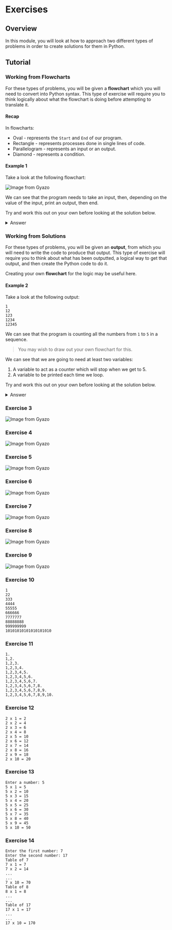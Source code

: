 # Exercises

## Overview

In this module, you will look at how to approach two different types of problems in order to create solutions for them in Python.

## Tutorial

### Working from Flowcharts

For these types of problems, you will be given a **flowchart** which you will need to convert into Python syntax.
This type of exercise will require you to think logically about what the flowchart is doing before attempting to translate it.

#### Recap

In flowcharts:
- Oval - represents the `Start` and `End` of our program.
- Rectangle - represents processes done in single lines of code.
- Parallelogram - represents an input or an output.
- Diamond - represents a condition.

#### Example 1

Take a look at the following flowchart:

![Image from Gyazo](https://i.gyazo.com/d5cf2e3f8aa28fe77e094a1d2b960fdb.png)

We can see that the program needs to take an input, then, depending on the value of the input, print an output, then end.

Try and work this out on your own before looking at the solution below.

<details><summary>Answer</summary>

```python
num = int(input('Please enter a number: '))
if num % 2 == 0:
    print(num, "is even")
else:
    print(num, "is odd")
```

</details>

### Working from Solutions

For these types of problems, you will be given an **output**, from which you will need to write the code to produce that output.
This type of exercise will require you to think about what has been outputted, a logical way to get that output, and then create the Python code to do it.

Creating your own **flowchart** for the logic may be useful here.

#### Example 2

Take a look at the following output:

```
1
12
123
1234
12345
```

We can see that the program is counting all the numbers from `1` to `5` in a sequence.

> You may wish to draw out your own flowchart for this.

We can see that we are going to need at least two variables:

1. A variable to act as a counter which will stop when we get to 5.
2. A variable to be printed each time we loop.

Try and work this out on your own before looking at the solution below.

<details><summary>Answer</summary>

```python
counter = 1
output = ""

while counter <=5:
    output = output + str(counter)
    print(output)
    counter = counter + 1
```

</details>




### Exercise 3

![Image from Gyazo](https://i.gyazo.com/adcf5d75a2a2632c39544b5033e9db06.png)

### Exercise 4

![Image from Gyazo](https://i.gyazo.com/49ec39fb9f501ce8747d131795cc3835.png)

### Exercise 5

![Image from Gyazo](https://i.gyazo.com/27613a06bbb2e0170d271c0446370658.png)

### Exercise 6

![Image from Gyazo](https://i.gyazo.com/678c1411b1f96c4709b8882c49fa0656.png)

### Exercise 7

![Image from Gyazo](https://i.gyazo.com/d7b4df0eb4bffc009c3ae1544af63dba.png)

### Exercise 8

![Image from Gyazo](https://i.gyazo.com/154b8c7f16939fe5312507a57378ebe1.png)

### Exercise 9

![Image from Gyazo](https://i.gyazo.com/1f09447bbe206e7353319f6639e4c333.png)

### Exercise 10

```
1
22
333
4444
55555
666666
7777777
88888888
999999999
10101010101010101010
```

### Exercise 11

```
1.
1,2.
1,2,3.
1,2,3,4.
1,2,3,4,5.
1,2,3,4,5,6.
1,2,3,4,5,6,7.
1,2,3,4,5,6,7,8.
1,2,3,4,5,6,7,8,9.
1,2,3,4,5,6,7,8,9,10.
```

### Exercise 12

```
2 x 1 = 2
2 x 2 = 4
2 x 3 = 6
2 x 4 = 8
2 x 5 = 10
2 x 6 = 12
2 x 7 = 14
2 x 8 = 16
2 x 9 = 18
2 x 10 = 20
```

### Exercise 13

```
Enter a number: 5
5 x 1 = 5
5 x 2 = 10
5 x 3 = 15
5 x 4 = 20
5 x 5 = 25
5 x 6 = 30
5 x 7 = 35
5 x 8 = 40
5 x 9 = 45
5 x 10 = 50
```

### Exercise 14

```
Enter the first number: 7
Enter the second number: 17
Table of 7
7 x 1 = 7
7 x 2 = 14
...
...
7 x 10 = 70
Table of 8
8 x 1 = 8
...
...
Table of 17
17 x 1 = 17
...
...
17 x 10 = 170
```
